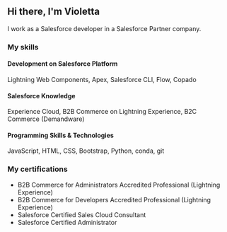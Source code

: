 ## Hi there, I'm Violetta

I work as a Salesforce developer in a Salesforce Partner company. 

### My skills

#### Development on Salesforce Platform
Lightning Web Components, Apex, Salesforce CLI, Flow, Copado

#### Salesforce Knowledge
Experience Cloud, B2B Commerce on Lightning Experience, B2C Commerce (Demandware)

#### Programming Skills & Technologies
JavaScript, HTML, CSS, Bootstrap, Python, conda, git

### My certifications

- B2B Commerce for Administrators Accredited Professional (Lightning Experience)
- B2B Commerce for Developers Accredited Professional (Lightning Experience)
- Salesforce Certified Sales Cloud Consultant
- Salesforce Certified Administrator
